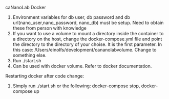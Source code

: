 caNanoLab Docker
1. Environment variables for db user, db password and db url(nano_user,nano_password, nano_db) must be setup. Need to obtain these from person with knowledge
2. If you want to use a volume to mount a directory inside the container to a directory on the host, change the docker-compose.yml file and point the directory to the directory of your choise. It is the first parameter. In this case: /Users/einolfs/development/cananolabvolume. Change to something else.
3. Run ./start.sh
4. Can be used with docker volume. Refer to docker documentation.

Restarting docker after code change:
1. Simply run ./start.sh or the following: docker-compose stop, docker-compose up
